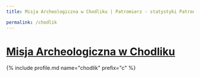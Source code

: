```yaml
---
title: Misja Archeologiczna w Chodliku | Patromierz - statystyki Patronite.pl

permalink: /chodlik
---
```


# [Misja Archeologiczna w Chodliku](https://patronite.pl/chodlik)

{% include profile.md name="chodlik" prefix="c" %}
